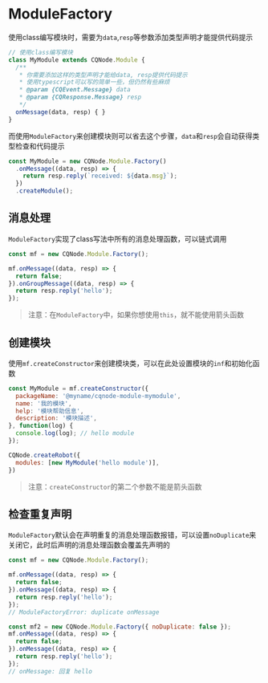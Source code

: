 # ModuleFactory
使用class编写模块时，需要为`data`,`resp`等参数添加类型声明才能提供代码提示 
```javascript
// 使用class编写模块
class MyModule extends CQNode.Module {
  /**
   * 你需要添加这样的类型声明才能给data, resp提供代码提示
   * 使用typescript可以写的简单一些，但仍然有些麻烦
   * @param {CQEvent.Message} data 
   * @param {CQResponse.Message} resp 
   */
  onMessage(data, resp) { }
}
``` 
而使用`ModuleFactory`来创建模块则可以省去这个步骤，`data`和`resp`会自动获得类型检查和代码提示  
```javascript
const MyModule = new CQNode.Module.Factory()
  .onMessage((data, resp) => {
    return resp.reply(`received: ${data.msg}`);
  })
  .createModule();
```

## 消息处理
`ModuleFactory`实现了class写法中所有的消息处理函数，可以链式调用
```javascript
const mf = new CQNode.Module.Factory();

mf.onMessage((data, resp) => {
  return false;
}).onGroupMessage((data, resp) => {
  return resp.reply('hello');
});
```

> 注意：在`ModuleFactory`中，如果你想使用`this`，就不能使用箭头函数

## 创建模块
使用`mf.createConstructor`来创建模块类，可以在此处设置模块的`inf`和初始化函数
```javascript
const MyModule = mf.createConstructor({
  packageName: '@myname/cqnode-module-mymodule',
  name: '我的模块',
  help: '模块帮助信息',
  description: '模块描述',
}, function(log) {
  console.log(log); // hello module
});

CQNode.createRobot({
  modules: [new MyModule('hello module')],
})
```
> 注意：`createConstructor`的第二个参数不能是箭头函数

## 检查重复声明
`ModuleFactory`默认会在声明重复的消息处理函数报错，可以设置`noDuplicate`来关闭它，此时后声明的消息处理函数会覆盖先声明的
```javascript
const mf = new CQNode.Module.Factory();

mf.onMessage((data, resp) => {
  return false;
}).onMessage((data, resp) => {
  return resp.reply('hello');
});
// ModuleFactoryError: duplicate onMessage

const mf2 = new CQNode.Module.Factory({ noDuplicate: false });
mf.onMessage((data, resp) => {
  return false;
}).onMessage((data, resp) => {
  return resp.reply('hello');
});
// onMessage: 回复 hello
```